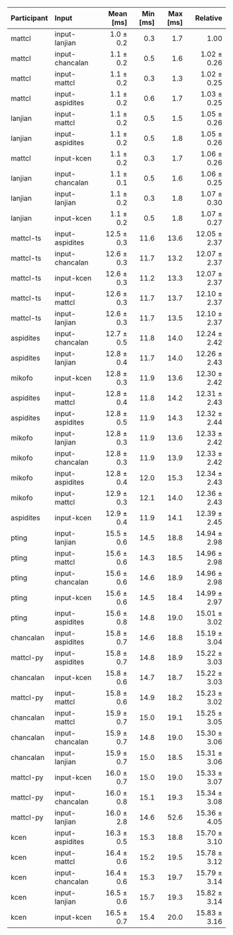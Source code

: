 | Participant | Input | Mean [ms] | Min [ms] | Max [ms] | Relative |
|:---|:---|---:|---:|---:|---:|
| mattcl | input-lanjian | 1.0 ± 0.2 | 0.3 | 1.7 | 1.00 |
| mattcl | input-chancalan | 1.1 ± 0.2 | 0.5 | 1.6 | 1.02 ± 0.26 |
| mattcl | input-mattcl | 1.1 ± 0.2 | 0.3 | 1.3 | 1.02 ± 0.25 |
| mattcl | input-aspidites | 1.1 ± 0.2 | 0.6 | 1.7 | 1.03 ± 0.25 |
| lanjian | input-mattcl | 1.1 ± 0.2 | 0.5 | 1.5 | 1.05 ± 0.26 |
| lanjian | input-aspidites | 1.1 ± 0.2 | 0.5 | 1.8 | 1.05 ± 0.26 |
| mattcl | input-kcen | 1.1 ± 0.2 | 0.3 | 1.7 | 1.06 ± 0.26 |
| lanjian | input-chancalan | 1.1 ± 0.1 | 0.5 | 1.6 | 1.06 ± 0.25 |
| lanjian | input-lanjian | 1.1 ± 0.2 | 0.3 | 1.8 | 1.07 ± 0.30 |
| lanjian | input-kcen | 1.1 ± 0.2 | 0.5 | 1.8 | 1.07 ± 0.27 |
| mattcl-ts | input-aspidites | 12.5 ± 0.3 | 11.6 | 13.6 | 12.05 ± 2.37 |
| mattcl-ts | input-chancalan | 12.6 ± 0.3 | 11.7 | 13.2 | 12.07 ± 2.37 |
| mattcl-ts | input-kcen | 12.6 ± 0.3 | 11.2 | 13.3 | 12.07 ± 2.37 |
| mattcl-ts | input-mattcl | 12.6 ± 0.3 | 11.7 | 13.7 | 12.10 ± 2.37 |
| mattcl-ts | input-lanjian | 12.6 ± 0.3 | 11.7 | 13.5 | 12.10 ± 2.37 |
| aspidites | input-chancalan | 12.7 ± 0.5 | 11.8 | 14.0 | 12.24 ± 2.42 |
| aspidites | input-lanjian | 12.8 ± 0.4 | 11.7 | 14.0 | 12.26 ± 2.43 |
| mikofo | input-kcen | 12.8 ± 0.3 | 11.9 | 13.6 | 12.30 ± 2.42 |
| aspidites | input-mattcl | 12.8 ± 0.4 | 11.8 | 14.2 | 12.31 ± 2.43 |
| aspidites | input-aspidites | 12.8 ± 0.5 | 11.9 | 14.3 | 12.32 ± 2.44 |
| mikofo | input-lanjian | 12.8 ± 0.3 | 11.9 | 13.6 | 12.33 ± 2.42 |
| mikofo | input-chancalan | 12.8 ± 0.3 | 11.9 | 13.9 | 12.33 ± 2.42 |
| mikofo | input-aspidites | 12.8 ± 0.4 | 12.0 | 15.3 | 12.34 ± 2.43 |
| mikofo | input-mattcl | 12.9 ± 0.3 | 12.1 | 14.0 | 12.36 ± 2.43 |
| aspidites | input-kcen | 12.9 ± 0.4 | 11.9 | 14.1 | 12.39 ± 2.45 |
| pting | input-lanjian | 15.5 ± 0.6 | 14.5 | 18.8 | 14.94 ± 2.98 |
| pting | input-mattcl | 15.6 ± 0.6 | 14.3 | 18.5 | 14.96 ± 2.98 |
| pting | input-chancalan | 15.6 ± 0.6 | 14.6 | 18.9 | 14.96 ± 2.98 |
| pting | input-kcen | 15.6 ± 0.6 | 14.5 | 18.4 | 14.99 ± 2.97 |
| pting | input-aspidites | 15.6 ± 0.8 | 14.8 | 19.0 | 15.01 ± 3.02 |
| chancalan | input-aspidites | 15.8 ± 0.7 | 14.6 | 18.8 | 15.19 ± 3.04 |
| mattcl-py | input-aspidites | 15.8 ± 0.7 | 14.8 | 18.9 | 15.22 ± 3.03 |
| chancalan | input-kcen | 15.8 ± 0.6 | 14.7 | 18.7 | 15.22 ± 3.03 |
| mattcl-py | input-mattcl | 15.8 ± 0.6 | 14.9 | 18.2 | 15.23 ± 3.02 |
| chancalan | input-mattcl | 15.9 ± 0.7 | 15.0 | 19.1 | 15.25 ± 3.05 |
| chancalan | input-chancalan | 15.9 ± 0.7 | 14.8 | 19.0 | 15.30 ± 3.06 |
| chancalan | input-lanjian | 15.9 ± 0.7 | 15.0 | 18.5 | 15.31 ± 3.06 |
| mattcl-py | input-kcen | 16.0 ± 0.7 | 15.0 | 19.0 | 15.33 ± 3.07 |
| mattcl-py | input-chancalan | 16.0 ± 0.8 | 15.1 | 19.3 | 15.34 ± 3.08 |
| mattcl-py | input-lanjian | 16.0 ± 2.8 | 14.6 | 52.6 | 15.36 ± 4.05 |
| kcen | input-aspidites | 16.3 ± 0.5 | 15.3 | 18.8 | 15.70 ± 3.10 |
| kcen | input-mattcl | 16.4 ± 0.6 | 15.2 | 19.5 | 15.78 ± 3.12 |
| kcen | input-chancalan | 16.4 ± 0.6 | 15.3 | 19.7 | 15.79 ± 3.14 |
| kcen | input-lanjian | 16.5 ± 0.6 | 15.7 | 19.3 | 15.82 ± 3.14 |
| kcen | input-kcen | 16.5 ± 0.7 | 15.4 | 20.0 | 15.83 ± 3.16 |
